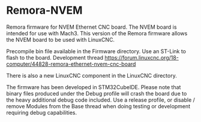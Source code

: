 # Remora-NVEM

Remora firmware for NVEM Ethernet CNC board. The NVEM board is intended for use with Mach3. This version of the Remora firmware allows the NVEM board to be used with LinuxCNC.

Precompile bin file available in the Firmware directory. Use an ST-Link to flash to the board. Development thread <https://forum.linuxcnc.org/18-computer/44828-remora-ethernet-nvem-cnc-board>

There is also a new LinuxCNC component in the LinuxCNC directory.

The firmware has been developed in STM32CubeIDE. Please note that binary files produced under the Debug profile will crash the board due to the heavy additional debug code included. Use a release profile, or disable / remove Modules from the Base thread when doing testing or development requiring debug capabilities.
